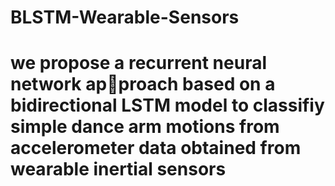 # BLSTM-Wearable-Sensors

# we propose a recurrent neural network approach based on a bidirectional LSTM model to classifiy simple dance arm motions from accelerometer data obtained from wearable inertial sensors
